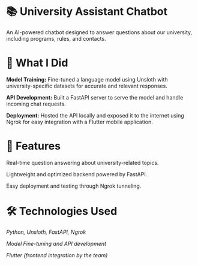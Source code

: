 # 📚 University Assistant Chatbot

An AI-powered chatbot designed to answer questions about our university, including programs, rules, and contacts.

# 🚀 What I Did

**Model Training:** Fine-tuned a language model using Unsloth with university-specific datasets for accurate and relevant responses.
  
**API Development:** Built a FastAPI server to serve the model and handle incoming chat requests.
  
**Deployment:** Hosted the API locally and exposed it to the internet using Ngrok for easy integration with a Flutter mobile application.

# 🎯 Features

Real-time question answering about university-related topics.
  
Lightweight and optimized backend powered by FastAPI.
  
Easy deployment and testing through Ngrok tunneling.

    
# 🛠️ Technologies Used

*Python, Unsloth, FastAPI, Ngrok*

*Model Fine-tuning and API development*

*Flutter (frontend integration by the team)*
